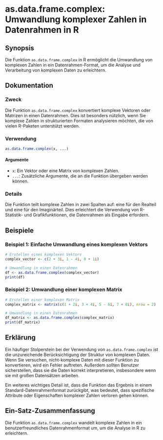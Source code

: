 <!--
Meta Description: # as.data.frame.complex: Umwandlung komplexer Zahlen in Datenrahmen in R ## Synopsis Die Funktion `as.data.frame.complex` in R ermöglicht die Umwandlu...
Meta Keywords: die, data, frame, complex, komplexen
-->

# as.data.frame.complex: Umwandlung komplexer Zahlen in Datenrahmen in R

## Synopsis
Die Funktion `as.data.frame.complex` in R ermöglicht die Umwandlung von komplexen Zahlen in ein Datenrahmen-Format, um die Analyse und Verarbeitung von komplexen Daten zu erleichtern.

## Dokumentation
### Zweck
Die Funktion `as.data.frame.complex` konvertiert komplexe Vektoren oder Matrizen in einen Datenrahmen. Dies ist besonders nützlich, wenn Sie komplexe Zahlen in strukturierten Formaten analysieren möchten, die von vielen R-Paketen unterstützt werden.

### Verwendung
```R
as.data.frame.complex(x, ...)
```

#### Argumente
- `x`: Ein Vektor oder eine Matrix von komplexen Zahlen.
- `...`: Zusätzliche Argumente, die an die Funktion übergeben werden können.

### Details
Die Funktion teilt komplexe Zahlen in zwei Spalten auf: eine für den Realteil und eine für den Imaginärteil. Dies erleichtert die Verwendung von R-Statistik- und Grafikfunktionen, die Datenrahmen als Eingabe erfordern.

## Beispiele
### Beispiel 1: Einfache Umwandlung eines komplexen Vektors
```R
# Erstellen eines komplexen Vektors
complex_vector <- c(2 + 3i, 1 - 4i, 0 + 1i)

# Umwandlung in einen Datenrahmen
df <- as.data.frame.complex(complex_vector)
print(df)
```

### Beispiel 2: Umwandlung einer komplexen Matrix
```R
# Erstellen einer komplexen Matrix
complex_matrix <- matrix(c(1 + 2i, 3 + 4i, 5 - 6i, 7 + 0i), nrow = 2)

# Umwandlung in einen Datenrahmen
df_matrix <- as.data.frame.complex(complex_matrix)
print(df_matrix)
```

## Erklärung
Ein häufiger Stolperstein bei der Verwendung von `as.data.frame.complex` ist die unzureichende Berücksichtigung der Struktur von komplexen Daten. Wenn Sie versuchen, nicht-komplexe Daten mit dieser Funktion zu konvertieren, wird ein Fehler auftreten. Außerdem sollten Benutzer sicherstellen, dass sie die Daten korrekt interpretieren, insbesondere wenn sie mit großen Datensätzen arbeiten.

Ein weiteres wichtiges Detail ist, dass die Funktion das Ergebnis in einem Standard-Datenrahmenformat zurückgibt, was bedeutet, dass spezifische Attribute oder Eigenschaften komplexer Zahlen verloren gehen können.

## Ein-Satz-Zusammenfassung
Die Funktion `as.data.frame.complex` wandelt komplexe Zahlen in ein benutzerfreundliches Datenrahmenformat um, um die Analyse in R zu erleichtern.